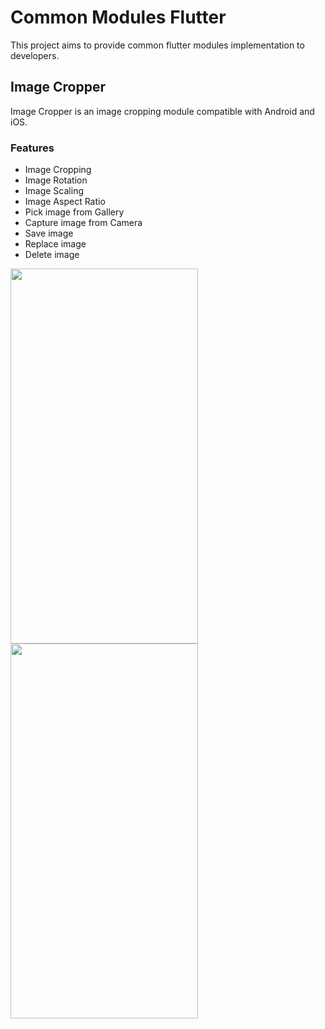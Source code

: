 # Common Modules Flutter

This project aims to provide common flutter modules implementation to developers.

## Image Cropper

Image Cropper is an image cropping module compatible with Android and iOS.

### Features

- Image Cropping
- Image Rotation
- Image Scaling
- Image Aspect Ratio
- Pick image from Gallery
- Capture image from Camera
- Save image
- Replace image
- Delete image

<img src="https://user-images.githubusercontent.com/107921555/191430868-a431cc65-d384-405f-9c47-cf9293826fe1.JPEG" width="300" height="600">
<img src="https://user-images.githubusercontent.com/107921555/191425532-6dbc9a8a-f7c9-4816-82dc-4c37aebe3dc9.JPEG" width="300" height="600">
